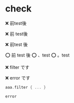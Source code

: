 # check

❌ 前test後

❌ 前 test後

❌ 前test 後

⭕️ 前 test 後
⭕️ 、test
⭕️ 。test

❌ filter です

❌ error です

```swift
aaa.filter { ... }

error

```

